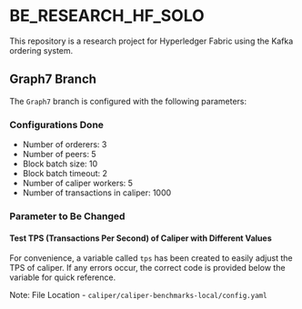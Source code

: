 # BE_RESEARCH_HF_SOLO

This repository is a research project for Hyperledger Fabric using the Kafka ordering system.

## Graph7 Branch

The `Graph7` branch is configured with the following parameters:

### Configurations Done
- Number of orderers: 3
- Number of peers: 5
- Block batch size: 10
- Block batch timeout: 2
- Number of caliper workers: 5
- Number of transactions in caliper: 1000

### Parameter to Be Changed
#### Test TPS (Transactions Per Second) of Caliper with Different Values

For convenience, a variable called `tps` has been created to easily adjust the TPS of caliper. If any errors occur, the correct code is provided below the variable for quick reference.

Note: File Location - `caliper/caliper-benchmarks-local/config.yaml`
